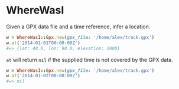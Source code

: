 # WhereWasI

Given a GPX data file and a time reference, infer a location.

```ruby
w = WhereWasI::Gpx.new(gpx_file: '/home/alex/track.gpx')
w.at('2014-01-01T00:00:00Z')
#=> {lat: 48.0, lon: 98.0, elevation: 1000}
```

`at` will return `nil` if the supplied time is not covered by the GPX data.
```ruby
w = WhereWasI::Gpx.new(gpx_file: '/home/alex/track.gpx')
w.at('2014-01-02T00:00:00Z')
#=> nil
```
